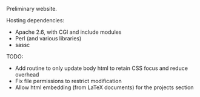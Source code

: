 Preliminary website.

Hosting dependencies:
* Apache 2.6, with CGI and include modules
* Perl (and various libraries)
* sassc

TODO:
* Add routine to only update body html to retain CSS focus and reduce overhead
* Fix file permissions to restrict modification
* Allow html embedding (from LaTeX documents) for the projects section
